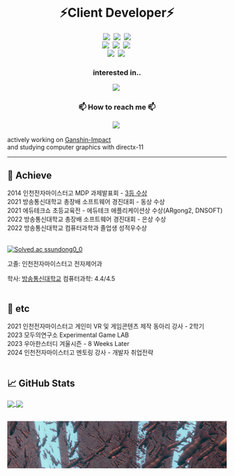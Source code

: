 <h1 align="center">⚡Client Developer⚡</h1>
<p align="center">
  <img src="https://img.shields.io/badge/CSharp-239120?style=flat-square&logo=c-sharp&logoColor=white"/></a>&nbsp 
  <img src="https://img.shields.io/badge/C++-00599C?style=flat-square&logo=C%2B%2B&&logoColor=white"/></a>&nbsp 
  <img src ="https://img.shields.io/badge/Python-3776AB?logo=Python&logoColor=white"/>
  <br>
  <img src="https://img.shields.io/badge/Unity-000000?style=flat-square&logo=unity&logoColor=white"/></a>&nbsp 
  <img src="https://img.shields.io/badge/Unreal-0E1128?style=flat-square&logo=unrealengine&logoColor=white"/></a>&nbsp 
  <img src="https://img.shields.io/badge/-DirectX3D11-white"/></a>&nbsp 
  <br>
  <img src="https://img.shields.io/badge/Azure Cloud-0078D4?style=flat-square&logo=MicrosoftAzure&logoColor=white"/></a>&nbsp 
  <img src="https://img.shields.io/badge/-Protobuf-lightgrey"/></a>&nbsp 
  <br>
</p>

<h3 align="center">interested in..</h3>
<p align="center">
  <img src="https://img.shields.io/badge/CUDA-76B900?style=flat-square&logo=NVIDIA&logoColor=white"/></a>&nbsp 
  <br>
</p>

<h3 align="center"> 📫 How to reach me 📫 </h3>
<p align="center">
  <a href="https://www.youtube.com/channel/UCsvrVhm_WRjNVOtoRrk0-hA/"><img src="https://img.shields.io/badge/YouTube-FF0000?style=flat-square&logo=YouTube&logoColor=white&link=https://www.youtube.com/channel/UCsvrVhm_WRjNVOtoRrk0-hA/"/></a>&nbsp
</p>  

actively working on [Ganshin-Impact](https://github.com/eugene-doobu/Ganshin-Impact)<br>
  and studying computer graphics with directx-11
___

## &#x1F6A9; Achieve

2014 인천전자마이스터고 MDP 과제발표회 - [3등 수상](https://doobudubu.tistory.com/169)<br>
2021 방송통신대학교 총장배 소프트웨어 경진대회 - 동상 수상<br>
2021 에듀테크쇼 초등교육전 - 에듀테크 애플리케이션상 수상(ARgong2, DNSOFT)<br>
2022 방송통신대학교 총장배 소프트웨어 경진대회 - 은상 수상<br>
2022 방송통신대학교 컴퓨터과학과 졸업생 성적우수상<br>
<br>

[![Solved.ac ssundong0_0](http://mazassumnida.wtf/api/v2/generate_badge?boj=ssundong0_0)](https://solved.ac/ssundong0_0)

고졸: 인천전자마이스터고 전자제어과

학사: [방송통신대학교](./knou.md) 컴퓨터과학: 4.4/4.5
<br><br>

## &#x1F3E3; etc
2021 인천전자마이스터고 게인미 VR 및 게임콘텐츠 제작 동아리 강사 - 2학기<br>
2023 모두의연구소 Experimental Game LAB<br>
2023 우아한스터디 겨울시즌 - 8 Weeks Later<br>
2024 인천전자마이스터고 멘토링 강사 - 개발자 취업전략<br>
<br>

## &#x1f4c8; GitHub Stats

<a href="https://github.com/eugene-doobu/eugene-doobu">
  <img align="center" height="180" src="https://github-readme-stats.vercel.app/api/top-langs/?username=eugene-doobu&title_color=ffffff&text_color=c9cacc&icon_color=2bbc8a&bg_color=90,2b5876,4e4376&layout=compact" />
</a>

<a href="https://github.com/eugene-doobu/eugene-doobu">
  <img align="center" height="180" src="https://github-readme-stats.vercel.app/api?username=eugene-doobu&show_icons=true&line_height=26&count_private=true&bg_color=90,2b5876,4e4376&title_color=fff&text_color=fff&icon_color=4ca1af"/>
</a>
<br><br>

![boid](boid.PNG)
